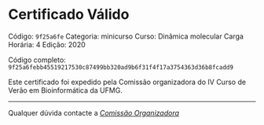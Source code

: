 # Certificado Válido

Código: `9f25a6fe`
Categoria: minicurso
Curso: Dinâmica molecular
Carga Horária: 4
Edição: 2020


Código completo: `9f25a6febb45519217530c87499bb320ad9b6f31f4f17a3754363d36b8fcadd9`


Este certificado foi expedido pela Comissão organizadora do IV Curso de Verão em Bioinformática da UFMG.

----

Qualquer dúvida contacte a [_Comissão Organizadora_](<mailto:cursobioinfoufmg@gmail.com$subject=[Certificados]>)

